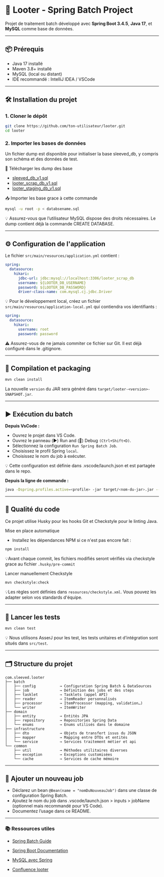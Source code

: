 # 🚀 Looter - Spring Batch Project

Projet de traitement batch développé avec **Spring Boot 3.4.5**, **Java 17**, et **MySQL** comme base de données.

---

## 📦 Prérequis

- Java 17 installé
- Maven 3.8+ installé
- MySQL (local ou distant)
- IDE recommandé : IntelliJ IDEA / VSCode

---

## 🛠️ Installation du projet

### 1. Cloner le dépôt

```bash
git clone https://github.com/ton-utilisateur/looter.git
cd looter
```

### 2. Importer les bases de données

Un fichier dump est disponible pour initialiser la base sleeved_db, y compris son schéma et des données de test.

🔗 Télécharger les dump des base

- [sleeved_db_v1.sql](https://drive.google.com/file/d/1nXXpMkDlnbhaw-m4T0ovjEp1evoT20-0/view?usp=sharing)
- [looter_scrap_db_v1.sql](https://drive.google.com/file/d/1HhoiVYRUHn_G675nqpZW4p_o5A1IpXDY/view?usp=drive_link)
- [looter_staging_db_v1.sql](https://drive.google.com/file/d/1B19d7DsSOqzCbThkF1eNNbbTYKx-oHh9/view?usp=drive_link)

📥 Importer les base grace à cette commande

```bash
mysql -u root -p < databsename.sql
```

💡 Assurez-vous que l’utilisateur MySQL dispose des droits nécessaires. Le dump contient déjà la commande CREATE DATABASE.

---

## ⚙️ Configuration de l'application

Le fichier `src/main/resources/application.yml` contient :

```yaml
spring:
  datasource:
    hikari:
      jdbc-url: jdbc:mysql://localhost:3306/looter_scrap_db
      username: ${LOOTER_DB_USERNAME}
      password: ${LOOTER_DB_PASSWORD}
      driver-class-name: com.mysql.cj.jdbc.Driver
```

💡 Pour le développement local, créez un fichier `src/main/resources/application-local.yml` qui contiendra vos identifiants :

```yaml
spring:
  datasource:
    hikari:
      username: root
      password: password
```

⚠️ Assurez-vous de ne jamais commiter ce fichier sur Git. Il est déjà configuré dans le .gitignore.

---

## 🔨 Compilation et packaging

```bash
mvn clean install
```

La nouvelle `version` du JAR sera généré dans `target/looter-<version>-SNAPSHOT.jar`.

---

## ▶️ Exécution du batch

**Depuis VsCode :**

- Ouvrez le projet dans VS Code.
- Ouvrez le panneau (▶️) Run and (🐞) Debug `(Ctrl+Shift+D)`.
- Sélectionnez la configuration `Run Spring Batch Job`.
- Choisissez le profil Spring `local`.
- Choisissez le nom du job à exécuter.

💡 Cette configuration est définie dans .vscode/launch.json et est partagée dans le repo.

**Depuis la ligne de commande :**

```bash
java -Dspring.profiles.active=<profile> -jar target/<nom-du-jar>.jar --spring.batch.job.name=<nom-du-job>
```

---

## 💎 Qualité du code

Ce projet utilise Husky pour les hooks Git et Checkstyle pour le linting Java.

Mise en place automatique

- Installez les dépendances NPM si ce n'est pas encore fait :

```bash
npm install
```

💡Avant chaque commit, les fichiers modifiés seront vérifiés via checkstyle grace au fichier `.husky/pre-commit`

Lancer manuellement Checkstyle

```bash
mvn checkstyle:check
```

💡Les règles sont définies dans `resources/checkstyle.xml`. Vous pouvez les adapter selon vos standards d'équipe.

---

## 🧪 Lancer les tests

```bash
mvn clean test
```

💡 Nous utilisons AsserJ pour les test, les tests unitaires et d’intégration sont situés dans `src/test`.

---

## 🗂 Structure du projet

```text
com.sleeved.looter
├── batch
│   ├── config           → Configuration Spring Batch & DataSources
│   ├── job              → Définition des jobs et des steps
│   ├── tasklet          → Tasklets (appel API)
│   ├── reader           → ItemReader personnalisés
│   ├── processor        → ItemProcessor (mapping, validation…)
│   └── writer           → ItemWriter
├── domain
│   ├── entity           → Entités JPA
│   ├── repository       → Repositories Spring Data
│   └── enums            → Enums utilisés dans le domaine
├── infrastructure
│   ├── dto              → Objets de transfert issus du JSON
│   ├── mapper           → Mapping entre DTOs et entités
│   └── service          → Services traitement métier et api
└── common
    ├── util             → Méthodes utilitaires diverses
    ├── exception        → Exceptions customisées
    └── cache            → Services de cache mémoire
```

---

## 🔧 Ajouter un nouveau job

- Déclarez un bean `@Bean(name = "nomDuNouveauJob")` dans une classe de configuration Spring Batch.
- Ajoutez le nom du job dans .vscode/launch.json > inputs > jobName (optionnel mais recommandé pour VS Code).
- Documentez l’usage dans ce README.

---

### 📚 Ressources utiles

- [Spring Batch Guide](https://spring.io/guides/gs/batch-processing)

- [Spring Boot Documentation](https://docs.spring.io/spring-boot/)

- [MySQL avec Spring](http://spring.io/guides/gs/accessing-data-mysql)

- [Confluence looter](https://sleeved.atlassian.net/wiki/spaces/SleevedConception/folder/3735556?atlOrigin=eyJpIjoiODU2YzEwNDA3ZTQ0NDQxMWE4YTE1NzI3ZWJmZDY2NTQiLCJwIjoiYyJ9)
